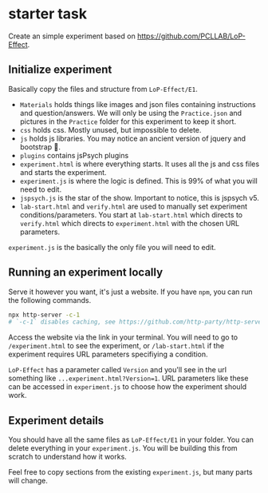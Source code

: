 # starter task

Create an simple experiment based on https://github.com/PCLLAB/LoP-Effect.

## Initialize experiment

Basically copy the files and structure from `LoP-Effect/E1`.

- `Materials` holds things like images and json files containing instructions and question/answers. We will only be using the `Practice.json` and pictures in the `Practice` folder for this experiment to keep it short.
- `css` holds css. Mostly unused, but impossible to delete.
- `js` holds js libraries. You may notice an ancient version of jquery and bootstrap 🤮.
- `plugins` contains jsPsych plugins
- `experiment.html` is where everything starts. It uses all the js and css files and starts the experiment.
- `experiment.js` is where the logic is defined. This is 99% of what you will need to edit.
- `jspsych.js` is the star of the show. Important to notice, this is jspsych v5.
- `lab-start.html` and `verify.html` are used to manually set experiment conditions/parameters. You start at `lab-start.html` which directs to `verify.html` which directs to `experiment.html` with the chosen URL parameters.

`experiment.js` is the basically the only file you will need to edit.

## Running an experiment locally

Serve it however you want, it's just a website. If you have `npm`, you can run the following commands.

```sh
npx http-server -c-1
# `-c-1` disables caching, see https://github.com/http-party/http-server
```

Access the website via the link in your terminal. You will need to go to `/experiment.html` to see the experiment, or `/lab-start.html` if the experiment requires URL parameters specifiying a condition.

`LoP-Effect` has a parameter called `Version` and you'll see in the url something like `...experiment.html?Version=1`. URL parameters like these can be accessed in `experiment.js` to choose how the experiment should work.

## Experiment details

You should have all the same files as `LoP-Effect/E1` in your folder. You can delete everything in your `experiment.js`. You will be building this from scratch to understand how it works.

Feel free to copy sections from the existing `experiment.js`, but many parts will change.
